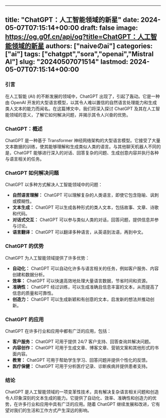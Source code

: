 
---
title: "ChatGPT：人工智能领域的新星"
date: 2024-05-07T07:15:14+00:00
draft: false
image: https://og.g0f.cn/api/og?title=ChatGPT：人工智能领域的新星
authors: ["naiveのai"]
categories: ["ai"]
tags: ["chatgpt","sora","openai","Mistral AI"]
slug: "20240507071514"
lastmod: 2024-05-07T07:15:14+00:00
---
### 引言

在人工智能 (AI) 的不断发展的领域中，ChatGPT 出现了，引起了轰动。它是一种由 OpenAI 开发的大型语言模型，以其令人难以置信的自然语言处理能力和生成类人文本的能力而闻名。在这篇博文中，我们将深入探讨 ChatGPT 及其在人工智能领域的意义，了解它如何解决问题，并揭示其令人兴奋的优势。

### ChatGPT：概述

ChatGPT 是一种基于 Transformer 神经网络架构的大型语言模型。它接受了大量文本数据的训练，使其能够理解和生成类似人类的语言。与其他聊天机器人不同的是，ChatGPT 能够进行深入的对话、回答复杂的问题、生成创意内容并执行各种与语言相关的任务。

### ChatGPT 如何解决问题

ChatGPT 以多种方式解决人工智能领域中的问题：

- **自然语言理解：** ChatGPT 可以理解复杂的人类语言，即使它包含隐喻、讽刺或模糊性。
- **文本生成：** ChatGPT 可以生成各种形式的类人文本，包括故事、文章、诗歌和代码。
- **对话式交互：** ChatGPT 可以参与类似人类的对话，回答问题，提供信息并参与讨论。
- **语言翻译：** ChatGPT 可以翻译多种语言，从英语到法语，再到中文。

### ChatGPT 的优势

ChatGPT 为人工智能领域提供了许多优势：

- **自动化：** ChatGPT 可以自动化许多与语言相关的任务，例如客户服务、内容创建和数据分析。
- **效率：** ChatGPT 可以快速高效地处理大量语言数据，节省时间和资源。
- **准确性：** ChatGPT 经过训练，可以生成准确且信息丰富的文本，从而提高了信息的质量和可靠性。
- **创造力：** ChatGPT 可以生成新颖和有创意的文本，启发新的想法并推动创新。

### ChatGPT 的应用

ChatGPT 在许多行业和应用中都有广泛的应用，包括：

- **客户服务：** ChatGPT 可用于提供 24/7 客户支持、回答查询并解决问题。
- **内容创作：** ChatGPT 可用于生成文章、博客文章、营销文案和其他形式的书面内容。
- **教育：** ChatGPT 可用于帮助学生学习、回答问题并提供个性化的反馈。
- **医疗保健：** ChatGPT 可用于分析医疗记录、诊断疾病并提供患者支持。

### 结论

ChatGPT 是人工智能领域的一项变革性技术，具有解决复杂语言相关问题和创造令人印象深刻的文本生成的能力。它提供了自动化、效率、准确性和创造力的优势，在许多行业和应用中具有广泛的应用。随着 ChatGPT 继续发展和改进，它有望对我们的生活和工作方式产生深远的影响。